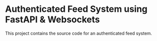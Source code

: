 # Authenticated Feed System using FastAPI & Websockets

This project contains the source code for an authenticated feed system.


